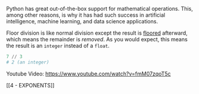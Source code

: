 Python has great out-of-the-box support for mathematical operations. This, among other reasons, is why it has had such success in artificial intelligence, machine learning, and data science applications.

Floor division is like normal division except the result is [floored](https://en.wikipedia.org/wiki/Floor_and_ceiling_functions) afterward, which means the remainder is _removed_. As you would expect, this means the result is an `integer` instead of a `float`.

```python
7 // 3
# 2 (an integer)
```

Youtube Video: https://www.youtube.com/watch?v=fmM07zqoT5c

[[4 - EXPONENTS]]